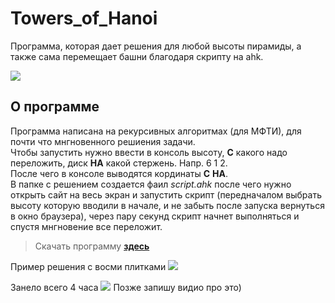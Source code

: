 # Towers_of_Hanoi   
Программа, которая дает решения для любой высоты пирамиды, а также сама перемещает башни благодаря скрипту на ahk.
 
![](https://github.com/Stas-inside/Towers_of_Hanoi/blob/main/Hanoi-solution/Add/Sequence%2001.gif)
 
## О программе
Программа написана на рекурсивных алгоритмах (для МФТИ), для почти что мнгновенного решиения задачи.<br>
Чтобы запустить нужно ввести в консоль высоту, **С** какого надо переложить, диск **НА** какой стержень. Напр. 6 1 2.<br>
После чего в консоле выводятся кординаты **С** **НА**.<br>
В папке с решением создается фаил *script.ahk* после чего нужно открыть сайт на весь экран
и запустить скрипт (передначалом выбрать высоту которую вводили в начале, и не забыть после запуска вернуться в окно браузера),
через пару секунд скрипт начнет выполняться и спустя мнгновение все переложит.
 
 >Скачать программу [**здесь**](https://downgit.github.io/#/home?url=https://github.com/Stas-inside/Towers_of_Hanoi/tree/main/Hanoi-solution/Release)
 
Пример решения с восми плитками
![](https://github.com/Stas-inside/Towers_of_Hanoi/blob/main/Hanoi-solution/Add/Win.PNG)
 
Занело всего 4 часа
![](https://github.com/Stas-inside/Towers_of_Hanoi/blob/main/Hanoi-solution/Add/Time.PNG)
Позже запишу видио про это)
